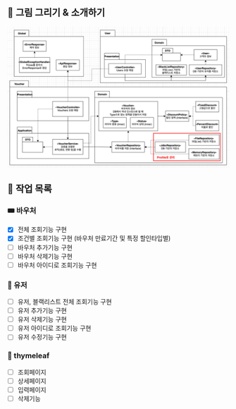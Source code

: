 ## 🎨 그림 그리기 & 소개하기
![img.png](weekly3.png)

## 🔪 작업 목록

### 🎟️ 바우처
- [x] 전체 조회기능 구현
- [x] 조건별 조회기능 구현 (바우처 만료기간 및 특정 할인타입별)
- [ ] 바우처 추가기능 구현
- [ ] 바우처 삭제기능 구현
- [ ] 바우처 아이디로 조회기능 구현

### 👤 유저
- [ ] 유저, 블랙리스트 전체 조회기능 구현
- [ ] 유저 추가기능 구현
- [ ] 유저 삭제기능 구현
- [ ] 유저 아이디로 조회기능 구현
- [ ] 유저 수정기능 구현

### 📝 thymeleaf
- [ ] 조회페이지
- [ ] 상세페이지
- [ ] 입력페이지
- [ ] 삭제기능

